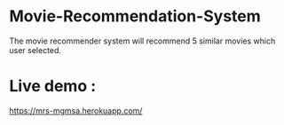 # Movie-Recommendation-System
The movie recommender system will recommend 5 similar movies which user selected.
# Live demo :
https://mrs-mgmsa.herokuapp.com/
